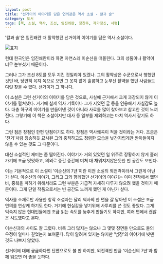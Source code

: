 ```yaml
---
layout: post
title: "선거이의 이야기를 담은 연의같은 역사 소설 - 칼과 술"
category: 도서
tags: [책, 소설, 역사, 조선, 임진왜란, 정찬주, 작가정신, 서평]
---
```


'칼과 술'은
임진왜란 때 활약했던 선거이의 이야기를 담은 역사 소설이다.

![표지](https://lh3.googleusercontent.com/wdRy75OszABisTNlZUCWOr6m_gCc5cH0A-6OizFCdkeTSl2BiP2ZVkvB2RksxriAwyJjCbLne8CUDA=s480)

현대 한국인은 임진왜란이라 하면 자연스레 이순신을 떠올린다.
그의 성품이나 활약이 너무 눈부셨기 때문이다.

그러나 그가 조선 8도를 모두 지킨 것일리야 있겠나.
그의 활약상은 수군으로서 행했던 것인 바,
당연히 육지 쪽으로 오면 그 못지 않게 훌륭하고 눈부신 활약을 했던 사람들도 여럿 찾을 수 있다.
선거이가 그 하나다.

이 소설은 그런 선거이의 이야기를 담은 것으로,
사실에 근거해서 크게 과장되지 않게 이야기를 펼쳐냈다.
거기에 실제 역사 기록이나 그가 지었던 글 등을 인용해서 사실감도 높다.
대충 허구의 이야기를 만들어낸 것이 아니라 사료를 많이 찾아보고 참고한 것이 느껴진다.
그렇기에 이 책은 소설이지만 대사 등 일부를 제외하고는 마치 역사서 같기도 하다.

그런 점은 장점인 한편 단점이기도 하다.
장점은 역사왜곡이 적을 것이라는 거다.
조금은 '전기'처럼 칭송하듯 묘사된 그의 충직하고도 청렴한 모습을
낯간지럽게만 받아들이지 않을 수 있는 것도 그 때문이다.

대신 소설적인 재미는 좀 떨어진다.
이야기가 거의 있었던 일 위주로 장황하지 않게 흘러가기에 조금 밋밋하고,
의외로 중간 중간에 미처 대 채워지지않은듯한 빈 공간도 보인다.

이는 기본적으로 이 소설이 '이순신의 7년'이란 이전 소설의 외전격이라서 그런게 아닌가 싶다.
이순신의 이야기, 그리고 그와 함께했던 선거이의 이야기는 이미 전작에서 했던 바,
중복을 피하기 위해서라도 그런 부분은 가급적 자세히 다루지 않으려 했을 것이기 때문이다.
그게 단일 작품으로서는 빈 공간도 느끼게 했던 게 아닌가 싶다.

역사를 소재로만 사용한 창작 소설과는 달리 역사의 한 면을 잘 담아낸 이 소설은 조금 연의를 연상케 하기도 한다.
거기에 현실감을 넣기위해 사투리를 쓴 것도 좋았다.
그게 익숙지 않은 현대인들에겐 조금 읽는 속도를 늦추게 만들기도 하지만,
여러 면에서 괜찮은 시도였다고 본다.

이순신과의 사이도 잘 그렸다.
비록 그리 많지는 않으나
그 몇몇 장면들 만으로도 둘의 우정이 얼마나 깊었는지 보여준다.
많이 알려져 있지는 않지만 '범장'의 이야기에 빗댄 것도 나쁘지 않았다.

선거이에 대해 궁금하다면 단편으로도 볼 만 하지만,
외전격인 만큼 '이순신의 7년'과 함께 읽으면 더 좋을 듯하다.
